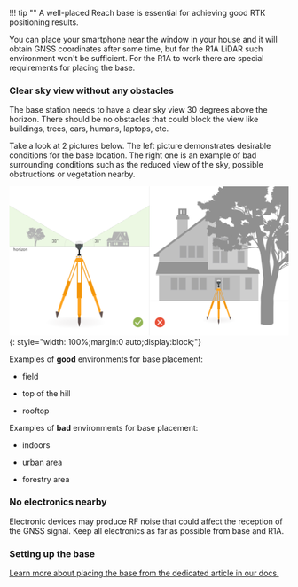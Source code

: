 !!! tip ""
    A well-placed Reach base is essential for achieving good RTK positioning results.

You can place your smartphone near the window in your house and it will obtain GNSS coordinates after some time, but for the R1A LiDAR such environment won't be sufficient. For the R1A to work there are special requirements for placing the base.

### Clear sky view without any obstacles

The base station needs to have a clear sky view 30 degrees above the horizon. There should be no obstacles that could block the view like buildings, trees, cars, humans, laptops, etc.

Take a look at 2 pictures below. The left picture demonstrates desirable conditions for the base location. The right one is an example of bad surrounding conditions such as the reduced view of the sky, possible obstructions or vegetation nearby.

![Setting up](../../img/Reach-placement-correct-wrong.png){: style="width: 100%;margin:0 auto;display:block;"}
<br />

Examples of **good** environments for base placement:

* field

* top of the hill

* rooftop

Examples of **bad** environments for base placement:

* indoors

* urban area

* forestry area


### No electronics nearby

Electronic devices may produce RF noise that could affect the reception of the GNSS signal. Keep all electronics as far as possible from base and R1A.

### Setting up the base

[Learn more about placing the base from the dedicated article in our docs.](../tutorials/Placing-the-Base.md)
